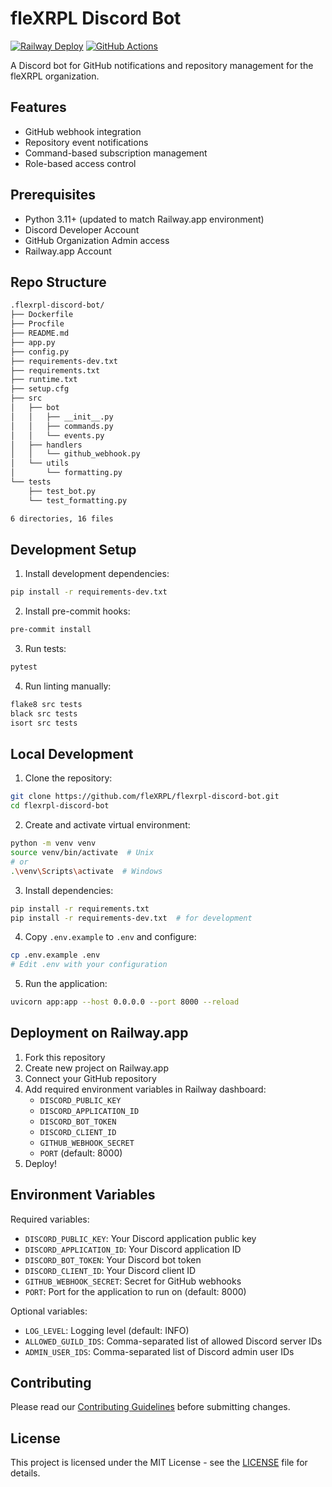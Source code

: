 # fleXRPL Discord Bot

[![Railway Deploy](https://img.shields.io/badge/Railway-Deployed-success)](https://railway.app)
[![GitHub Actions](https://github.com/fleXRPL/flexrpl-discord-bot/actions/workflows/deploy.yml/badge.svg)](https://github.com/fleXRPL/flexrpl-discord-bot/actions)

A Discord bot for GitHub notifications and repository management for the fleXRPL organization.

## Features

- GitHub webhook integration
- Repository event notifications
- Command-based subscription management
- Role-based access control

## Prerequisites

- Python 3.11+ (updated to match Railway.app environment)
- Discord Developer Account
- GitHub Organization Admin access
- Railway.app Account

## Repo Structure

```bash
.flexrpl-discord-bot/
├── Dockerfile
├── Procfile
├── README.md
├── app.py
├── config.py
├── requirements-dev.txt
├── requirements.txt
├── runtime.txt
├── setup.cfg
├── src
│   ├── bot
│   │   ├── __init__.py
│   │   ├── commands.py
│   │   └── events.py
│   ├── handlers
│   │   └── github_webhook.py
│   └── utils
│       └── formatting.py
└── tests
    ├── test_bot.py
    └── test_formatting.py

6 directories, 16 files
```
## Development Setup

1. Install development dependencies:
```bash
pip install -r requirements-dev.txt
```

2. Install pre-commit hooks:
```bash
pre-commit install
```

3. Run tests:
```bash
pytest
```

4. Run linting manually:
```bash
flake8 src tests
black src tests
isort src tests
```

## Local Development

1. Clone the repository:
```bash
git clone https://github.com/fleXRPL/flexrpl-discord-bot.git
cd flexrpl-discord-bot
```

2. Create and activate virtual environment:
```bash
python -m venv venv
source venv/bin/activate  # Unix
# or
.\venv\Scripts\activate  # Windows
```

3. Install dependencies:
```bash
pip install -r requirements.txt
pip install -r requirements-dev.txt  # for development
```

4. Copy `.env.example` to `.env` and configure:
```bash
cp .env.example .env
# Edit .env with your configuration
```

5. Run the application:
```bash
uvicorn app:app --host 0.0.0.0 --port 8000 --reload
```

## Deployment on Railway.app

1. Fork this repository
2. Create new project on Railway.app
3. Connect your GitHub repository
4. Add required environment variables in Railway dashboard:
   - `DISCORD_PUBLIC_KEY`
   - `DISCORD_APPLICATION_ID`
   - `DISCORD_BOT_TOKEN`
   - `DISCORD_CLIENT_ID`
   - `GITHUB_WEBHOOK_SECRET`
   - `PORT` (default: 8000)
5. Deploy!

## Environment Variables

Required variables:
- `DISCORD_PUBLIC_KEY`: Your Discord application public key
- `DISCORD_APPLICATION_ID`: Your Discord application ID
- `DISCORD_BOT_TOKEN`: Your Discord bot token
- `DISCORD_CLIENT_ID`: Your Discord client ID
- `GITHUB_WEBHOOK_SECRET`: Secret for GitHub webhooks
- `PORT`: Port for the application to run on (default: 8000)

Optional variables:
- `LOG_LEVEL`: Logging level (default: INFO)
- `ALLOWED_GUILD_IDS`: Comma-separated list of allowed Discord server IDs
- `ADMIN_USER_IDS`: Comma-separated list of Discord admin user IDs

## Contributing

Please read our [Contributing Guidelines](https://github.com/fleXRPL/fleXRP/blob/main/CONTRIBUTING.md) before submitting changes.

## License

This project is licensed under the MIT License - see the [LICENSE](https://github.com/fleXRPL/fleXRP/blob/main/LICENSE) file for details.
